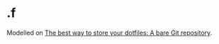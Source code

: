 # .f


Modelled on [The best way to store your dotfiles: A bare Git repository](https://www.atlassian.com/git/tutorials/dotfiles).
